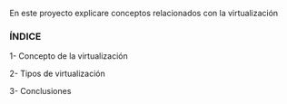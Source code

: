 En este proyecto explicare conceptos relacionados con la virtualización

### ÍNDICE

1- Concepto de la virtualización

2- Tipos de virtualización

3- Conclusiones
